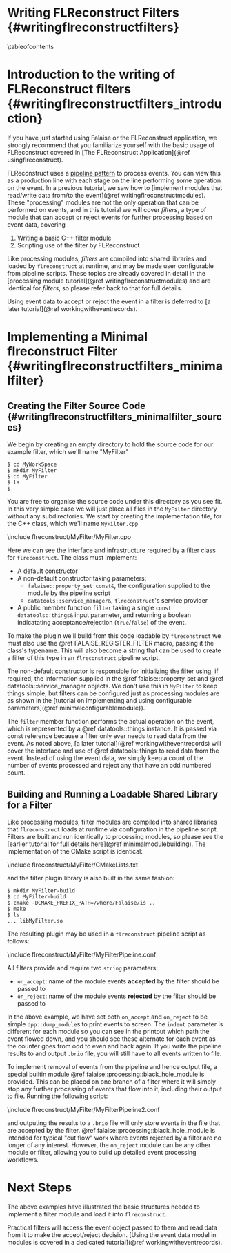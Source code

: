 Writing FLReconstruct Filters {#writingflreconstructfilters}
=============================

\tableofcontents

Introduction to the writing of FLReconstruct filters {#writingflreconstructfilters_introduction}
========================================================================

If you have just started using Falaise or the FLReconstruct application,
we strongly recommend that you familiarize yourself with the basic usage
of FLReconstruct covered in [The FLReconstruct Application](@ref usingflreconstruct).

FLReconstruct uses a [pipeline pattern](http://en.wikipedia.org/wiki/Pipeline_%28software%29) to process events. You can view this as a production line with each stage on the line
performing some operation on the event. In a previous tutorial, we saw
how to [implement modules that read/write data from/to the event](@ref writingflreconstructmodules).
These "processing" modules are not the only operation that can be performed
on events, and in this tutorial we will cover _filters_, a type of module that can accept or reject
events for further processing based on event data, covering

1. Writing a basic C++ filter module
2. Scripting use of the filter by FLReconstruct

Like processing modules, _filters_ are compiled into shared libraries and
loaded by `flreconstruct` at runtime, and may be made user configurable from
pipeline scripts. These topics are already covered in detail in the
[processing module tutorial](@ref writingflreconstructmodules) and are identical for _filters_, so please refer back to that for full details.

Using event data to accept or reject the event in a filter is deferred to [a later tutorial](@ref workingwitheventrecords).

Implementing a Minimal flreconstruct Filter {#writingflreconstructfilters_minimalfilter}
===========================================
Creating the Filter Source Code {#writingflreconstructfilters_minimalfilter_sources}
-------------------------------
We begin by creating an empty directory to hold the source code for
our example filter, which we'll name "MyFilter"

```console
$ cd MyWorkSpace
$ mkdir MyFilter
$ cd MyFilter
$ ls
$
```

You are free to organise the source code under this directory as you see
fit. In this very simple case we will just place all files in the `MyFilter`
directory without any subdirectories. We start by creating the implementation file,
for the C++ class, which we'll name `MyFilter.cpp`

\include flreconstruct/MyFilter/MyFilter.cpp

Here we can see the interface and infrastructure required by a filter class for `flreconstruct`.
The class must implement:

- A default constructor
- A non-default constructor taking parameters:
  - `falaise::property_set const&`, the configuration supplied to the module by the pipeline script
  - `datatools::service_manager&`, `flreconstruct`'s service provider
- A public member function `filter` taking a single `const datatools::things&` input
  parameter, and returning a boolean indicatating acceptance/rejection (`true`/`false`) of the event.

To make the plugin we'll build from this code loadable by `flreconstruct` we must also use the
@ref FALAISE_REGISTER_FILTER macro, passing it the class's typename. This will
also become a string that can be used to create a filter of this type in
an `flreconstruct` pipeline script.

The non-default constructor is responsible for initializing the filter using,
if required, the information supplied in the @ref falaise::property_set
and @ref datatools::service_manager objects. We don't use this in `MyFilter`
to keep things simple, but filters can be configured just as processing
modules are as shown in the [tutorial on implementing and using configurable
parameters](@ref minimalconfigurablemodule}).

The `filter` member function performs the actual operation on the event, which is
represented by a @ref datatools::things instance. It is passed via const reference
because a filter only ever needs to read data from the event. As noted above, [a later tutorial](@ref workingwitheventrecords)
will cover the interface and use of @ref datatools::things to read data from
the event. Instead of using the event data, we simply keep a count of
the number of events processed and reject any that have an odd numbered count.

Building and Running a Loadable Shared Library for a Filter
------------------------------------------------------------
Like processing modules, filter modules are compiled into shared libraries that
`flreconstruct` loads at runtime via configuration in the pipeline script.
Filters are built and run identically to processing modules, so please see
the [earlier tutorial for full details here](@ref minimalmodulebuilding).
The implementation of the CMake script is identical:

\include flreconstruct/MyFilter/CMakeLists.txt

and the filter plugin library is also built in the same fashion:

```
$ mkdir MyFilter-build
$ cd MyFilter-build
$ cmake -DCMAKE_PREFIX_PATH=/where/Falaise/is ..
$ make
$ ls
... libMyFilter.so
```

The resulting plugin may be used in a `flreconstruct` pipeline script as follows:

\include flreconstruct/MyFilter/MyFilterPipeline.conf

All filters provide and require two `string` parameters:

- `on_accept`: name of the module events **accepted** by the filter should be passed to
- `on_reject`: name of the module events **rejected** by the filter should be passed to

In the above example, we have set both `on_accept` and `on_reject` to be
simple `dpp::dump_module`s to print events to screen. The `indent` parameter is different for each module so you can see in the printout
which path the event flowed down, and you should see these alternate for
each event as the counter goes from odd to even and back again. If you
write the pipeline results to and output `.brio` file, you will still
have to all events written to file.

To implement removal of events from the pipeline and hence output file,
a special builtin module @ref falaise::processing::black_hole_module is
provided. This can be placed on one branch of a filter where it will simply
stop any further processing of events that flow into it, including their
output to file. Running the following script:

\include flreconstruct/MyFilter/MyFilterPipeline2.conf

and outputing the results to a `.brio` file will only store events in the
file that are accepted by the filter. @ref falaise::processing::black_hole_module
is intended for typical "cut flow" work where events rejected by a filter are no longer of any interest. However, the `on_reject` module can be any other module or filter, allowing
you to build up detailed event processing workflows.


Next Steps
==========
The above examples have illustrated the basic structures needed to
implement a filter module and load it into `flreconstruct`.

Practical filters will access the event object passed to them and
read data from it to make the accept/reject decision.
[Using the event data model in modules is covered in a dedicated tutorial](@ref workingwitheventrecords).


